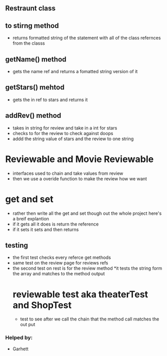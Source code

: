 ## Restraunt class

## to stirng method 
* returns formatted string of the statement with all of the class refernces from the classs 

## getName() method
* gets the name ref and returns a fomatted string version of it 

## getStars() mehtod
* gets the in ref to stars and returns it 

## addRev() method 

* takes in string for review and take in a int for stars
* checks to for the review to check against doops
* addd the string value of stars and the review to one string 

# Reviewable and Movie Reviewable
*  interfaces used to chain and take values from review 
* then we use a overide function to make the review how we want 

# get and set
* rather then write all the get and set though out the whole project here's a breif explantion 
* if it gets all it does is return the reference
* if it sets it sets and then returns 


## testing
* the first test checks every referce get methods
* same test on the review page for reviews refs
* the second test on rest is for the review method
  *it tests the string form the array and matches to the method output
  # reviewable test aka theaterTest and ShopTest 
  * test to see after we call the chain that the method call matches the out put 
  

### Helped by:
* Garhett 